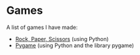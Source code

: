 # Games
A list of games I have made:
<ul>
  <li><a href="https://github.com/mark-delchev/Python_Games/tree/main/Python_RockPaperScissors">Rock, Paper, Scissors</a> (using Python)</li>
  <li><a href="https://github.com/mark-delchev/Python_Games/tree/main/Python_Pygame">Pygame</a> (using Python and the library pygame)</li>
</ul>

